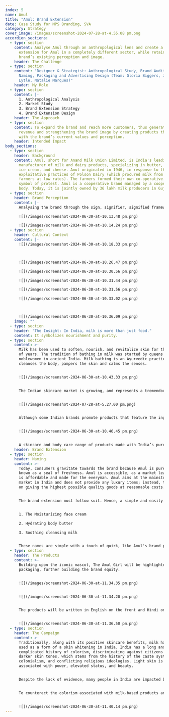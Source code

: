 ```yaml
---
index: 5
name: Amul
title: "Amul: Brand Extension"
date: Case Study for MPS Branding, SVA
category: Strategy
cover_image: /images/screenshot-2024-07-28-at-4.55.08 pm.png
accordion_sections:
  - type: section
    content: Analyse Amul through an anthropological lens and create a brand
      extension for Amul in a completely different sector, while retaining the
      brand’s existing perception and image.
    header: The Challenge
  - type: section
    content: "Designer & Strategist: Anthropological Study, Brand Audit, Concept,
      Naming, Packaging and Advertising Design (Team: Gloria Biggers, John
      Lytle, Natalie Marques)"
    header: My Role
  - type: section
    content: |-
      1. Anthropological Analysis
      2. Market Study
      3. Brand Extension Strategy
      4. Brand Extension Design
    header: The Approach
  - type: section
    content: To expand the brand and reach more customers, thus generating more
      revenue and strengthening the brand image by creating products that align
      with the brand’s current values and perception.
    header: Intended Impact
body_sections:
  - type: section
    header: Background
    content: Amul, short for Anand Milk Union Limited, is India's leading
      manufacturer of milk and dairy products, specializing in butter, yogurt,
      ice cream, and cheese. Amul originated in 1946, in response to the
      exploitative practices of Polson Dairy (which procured milk from local
      farmers at low rates). The farmers formed their own co-operative. It was a
      symbol of protest. Amul is a cooperative brand managed by a cooperative
      body. Today, it is jointly owned by 36 lakh milk producers in Gujarat.
  - type: section
    header: Brand Perception
    content: |-
      Analysing the brand through the sign, signifier, signified framework.

      ![](/images/screenshot-2024-06-30-at-10.13.48 pm.png)

      ![](/images/screenshot-2024-06-30-at-10.14.24 pm.png)
  - type: section
    header: Cultural Context
    content: |-
      ![](/images/screenshot-2024-06-30-at-10.18.33 pm.png)



      ![](/images/screenshot-2024-06-30-at-10.26.47 pm.png)

      ![](/images/screenshot-2024-06-30-at-10.30.56 pm.png)

      ![](/images/screenshot-2024-06-30-at-10.31.44 pm.png)

      ![](/images/screenshot-2024-06-30-at-10.31.56 pm.png)

      ![](/images/screenshot-2024-06-30-at-10.33.02 pm.png)



      ![](/images/screenshot-2024-06-30-at-10.36.09 pm.png)
    image: ""
  - type: section
    header: "The Insight: In India, milk is more than just food."
    content: It symbolizes nourishment and purity.
  - type: section
    content: >-
      Milk has been used to soften, nourish, and revitalize skin for thousands
      of years. The tradition of bathing in milk was started by queens and
      noblewomen in ancient India. Milk bathing is an Ayurvedic practice that
      cleanses the body, pampers the skin and calms the senses.


      ![](/images/screenshot-2024-06-30-at-10.43.33 pm.png)


      The Indian skincare market is growing, and represents a tremendous opportunity to enter the space. The market is expected to cross 10 billion dollars by the end of the decade. Despite this fast-paced growth, the market lacks an accessible, down-to-earth skin care brand that is for India, by India.


      ![](/images/screenshot-2024-07-28-at-5.27.00 pm.png)


      Although some Indian brands promote products that feature the ingredient or incorporate the word “milk” into their product offering, they have been slow to adopt milk as a main ingredient. This leaves white space to capture this market and introduce a product that connects Indian skincare with this deeply rooted tradition. 


      ![](/images/screenshot-2024-06-30-at-10.46.45 pm.png)


      A skincare and body care range of products made with India’s purest and most trusted milk.
    header: Brand Extension
  - type: section
    header: Naming
    content: >-
      Today, consumers gravitate towards the brand because Amul is pure. It is
      known as a seal of freshness. Amul is accessible, as a market leader that
      is affordable and made for the everyman. Amul aims at the mainstream
      market in India and does not provide any luxury items; instead, they focus
      on giving the highest possible quality goods at reasonable costs.


      The brand extension must follow suit. Hence, a simple and easily accessible name that is for everybody - Amul Body. The brand will launch three products with the goodness of Milk:


      1. The Moisturizing face cream

      2. Hydrating body butter

      3. Soothing cleansing milk


      These names are simple with a touch of quirk, like Amul's brand personality. They further establish the goodness of milk and paint a picture of the different textures of milk products that are desirable for the skin.
  - type: section
    header: The Products
    content: >-
      Building upon the iconic mascot, The Amul Girl will be highlighted on the
      packaging, further building the brand equity.


      ![](/images/screenshot-2024-06-30-at-11.34.35 pm.png)


      ![](/images/screenshot-2024-06-30-at-11.34.20 pm.png)


      The products will be written in English on the front and Hindi on the back to ensure that the information is accessible to all. (This is borrowing from Amul's current dairy packaging)


      ![](/images/screenshot-2024-06-30-at-11.36.50 pm.png)
  - type: section
    header: The Campaign
    content: >-
      Traditionally, along with its positive skincare benefits, milk has been
      used as a form of a skin whitening in India. India has a long and
      complicated history of colorism, discriminating against citizens with
      darker skin tones, which stems from the history of the caste system,
      colonialism, and conflicting religious ideologies. Light skin is
      associated with power, elevated status, and beauty. 


      Despite the lack of evidence, many people in India are impacted by the dark skin stigma, and seek remedies to change their bodies to conform to these outdated beauty norms. Amul Body will fight this stigma.


      To counteract the colorism associated with milk-based products and confront the stigma around dark skin head-on, Amul will emulate the Dove “Real Beauty” campaign for our Amul Body launch to show that all skin tones are beautiful.


      ![](/images/screenshot-2024-06-30-at-11.40.14 pm.png)
---
```

